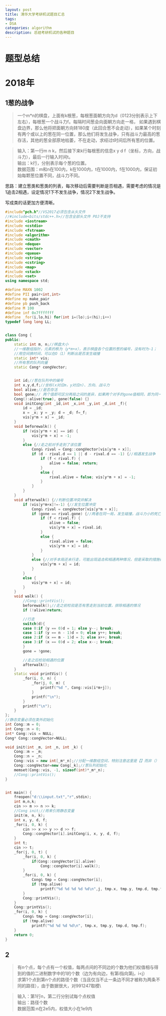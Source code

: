 ```yaml
---
layout: post
title: 清华大学考研机试题目汇总
tags:
- DSA
categories: algorithm
description: 总结考研机试的各种题目
---
```


# 题型总结

# 2018年
## 1葱的战争
> 一个m*n的棋盘，上面有k根葱，每根葱面朝方向为d（0123分别表示上下左右），每根葱一个战斗力f。每隔时间葱会向面朝方向走一格， 如果遇到棋盘边界，那么他将把面朝方向转180度（此回合葱不会走动），如果某个时刻有两个或以上的葱在同一位置，那么他们将发生战争，只有战斗力最高的葱存活，其他的葱全部原地枯萎，不在走动，求经过t时间后所有葱的位置。

> 输入：第一行m n k，然后接下来k行每根葱的信息x y d f（坐标，方向，战斗力），最后一行输入时间t。\
> 输出：k行，分别表示每个葱的位置。\
> 数据范围：m和n在100内，k在1000内，t在1000内，f在1000内，保证初始每颗葱位置不同，战斗力不同。

思路：建立葱类和葱类的列表，每次移动后需要判断是否相遇，需要考虑的情况是1追击2相遇，设定情况1下不发生战争，情况2下发生战争。

写成类的话更加方便清晰。

```cpp
#include"pch.h"//VS2017必须包含从头文件
//#include<bits/stdc++.h>//包含全部头文件 POJ不支持
#include <iostream>
#include <cstdio>
#include <fstream>
#include <algorithm>
#include <cmath>
#include <deque>
#include <vector>
#include <queue>
#include <string>
#include <cstring>
#include <map>
#include <stack>
#include <set>
using namespace std;

#define MAXN 1002
#define PII pair<int,int>
#define mp make_pair
#define pb push_back
#define M 100
#define inf 0x7fffffff
#define _for(i,lo,hi) for(int i=(lo);i<(hi);i++)
typedef long long LL;


class Cong {
public:
	static int m, n;//棋盘大小
	//一维数组指针，元素的秩为（y*m+x），表示棋盘各个位置的葱的编号，没有时为-1；
	//用空间换时间，可以在O（1）判断出是否发生碰撞
	static int* vis;
	//所有葱的队列向量
	static Cong* congVector;


	int id;//葱在队列中的编号
	int x,y,d,f;//坐标(x对应m，y对应n)、方向、战斗力
	bool alive;//是否存活
	bool gone;// 两个值即可区分两局之间的差异，如果两个对手的gone值相同，即为同一局，否则其中一个还未走过
	Cong():alive(true), gone(false) {}
	void initCong(int _id,int _x,int _y,int _d,int _f){
		id = _id;
		x = _x; y = _y; d = _d; f=_f;
		vis[y*m + x] = _id;
	}
	void beforewalk() {
		if (vis[y*m + x] == id) {
			vis[y*m + x] = -1;
		}
		else {//走之前对手走到了该位置
			Cong& rival = Cong::congVector[vis[y*m + x]];
			if (d - rival.d == 1 || d - rival.d == -1) {//相遇发生战争
				if (f < rival.f) {
					alive = false; return;
				}
				else {
					rival.alive = false; vis[y*m + x] = -1;
				}
			}
		}
	}
	void afterwalk() {//判断位置冲突并解决
		if (vis[y*m+x]!=-1) {//发生位置冲突
			Cong& rival = congVector[vis[y*m + x]];
			if (gone == rival.gone) {//两者在同一局，发生碰撞，战斗力小的死亡
				if (f < rival.f) {
					alive = false;
					vis[y*m + x] = rival.id;
				}
				else {
					rival.alive = false;
					vis[y*m + x] = id;
				}
			}
			else {//对手本局还未行走，可能出现追击和相遇两种情况，但是采取的措施都是暂时占据该位置
				vis[y*m + x] = id;
			}
		}
		else {
			vis[y*m + x] = id;
		}
	}
	void walk() {
		//Cong::printVis();
		beforewalk();//走之前检验是否有葱走到当前位置，排除相遇的情况
		if (!alive)return;

		//行走
		switch(d){
		case 0:if (y == 0)d = 1; else y--; break;
		case 1:if (y == n - 1)d = 0; else y++; break;
		case 2:if (x == m - 1)d = 3; else x++; break;
		case 3:if (x == 0)d = 2; else x--; break;
		}
		gone = !gone;

		//走之后检验相遇的位置
		afterwalk();
	}
	static void printVis() {
		_for(i, 0, n) {
			_for(j, 0, m) {
				printf("%d ", Cong::vis[i*m+j]);
			}
			printf("\n");
		}
		printf("\n");
	}
};
//静态变量必须在类外初始化
int Cong::m = 0;
int Cong::n = 0;
int* Cong::vis = NULL;
Cong* Cong::congVector=NULL;

void init(int _m, int _n, int _k) {
	Cong::m = _m;
	Cong::n = _n;
	Cong::vis = new int[_m*_n];//分配一维数组空间，特别注意这里是【】而非（）
	Cong::congVector=new Cong[_k];//葱队列初始化
	memset(Cong::vis, -1, sizeof(int)*_m*_n);
	//Cong::printVis();
}


int main() {
	freopen("d:\\input.txt","r",stdin);
	int m,n,k;
	cin >> m >> n >> k;
	//Cong init;//用来引用静态变量
	init(m, n, k);
	int x, y, d, f;
	_for(i, 0, k) {
		cin >> x >> y >> d >> f;
		Cong::congVector[i].initCong(i, x, y, d, f);
	}
	int t;
	cin >> t;
	_for(j, 0, t) {
 		_for(i, 0, k) {
			if(Cong::congVector[i].alive)
				Cong::congVector[i].walk();
		}
 		_for(i, 0, k) {
			Cong& tmp = Cong::congVector[i];
			if (tmp.alive)
				printf("%d %d %d %d %d\n",j, tmp.x, tmp.y, tmp.d, tmp.f);
		}
		Cong::printVis();
	}
	Cong::printVis();
	_for(i, 0, k) {
		Cong& tmp = Cong::congVector[i];
		if (tmp.alive)
			printf("%d %d %d %d\n", tmp.x, tmp.y, tmp.d, tmp.f);
	}
	return 0;
}
```

## 2
> 有n个点，每个点有一个权值，每两点间的不同边的个数为他们权值相与得到的值的二进制数字中的1的个数（边为有向边，有第i指向第j，i<j）\
> 求第1个点到第n个点的路径个数（当且仅当不止一条边不同才被称为两条不同的路径），由于数据很大，对991247取模\


> 输入：第1行n，第二行分别试每个点权值\
> 输出：路径个数\
数据范围:n在2e5内，权值大小在1e9内

